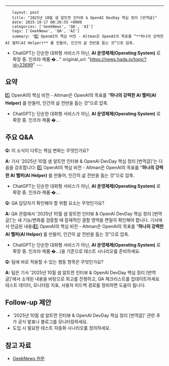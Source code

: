 ---
       layout: post
       title: "2025년 10월 샘 알트먼 인터뷰 & OpenAI DevDay 핵심 정리 [번역글]"
       date: 2025-10-17 00:26:55 +0000
       categories: ['GeekNews', 'QA', 'AI']
       tags: ['GeekNews', 'QA', 'AI']
       summary: "1️⃣ OpenAI의 핵심 비전 - Altman은 OpenAI의 목표를 “**하나의 강력한 AI 헬퍼(AI Helper)** 를 만들어, 인간의 삶 전반을 돕는 것”으로 압축.
- ChatGPT는 단순한 대화형 서비스가 아닌, **AI 운영체제(Operating System)** 로 확장 중.
인프라·제품·�..."
       original_url: "https://news.hada.io/topic?id=23699"
       ---

## 요약

1️⃣ OpenAI의 핵심 비전 - Altman은 OpenAI의 목표를 “**하나의 강력한 AI 헬퍼(AI Helper)** 를 만들어, 인간의 삶 전반을 돕는 것”으로 압축.
 - ChatGPT는 단순한 대화형 서비스가 아닌, **AI 운영체제(Operating System)** 로 확장 중.
 인프라·제품·�...

## 주요 Q&A

**Q:** 이 소식이 다루는 핵심 변화는 무엇인가요?

**A:** 기사 '2025년 10월 샘 알트먼 인터뷰 & OpenAI DevDay 핵심 정리 [번역글]'는 다음을 강조합니다: 1️⃣ OpenAI의 핵심 비전 - Altman은 OpenAI의 목표를 “**하나의 강력한 AI 헬퍼(AI Helper)** 를 만들어, 인간의 삶 전반을 돕는 것”으로 압축.
 - ChatGPT는 단순한 대화형 서비스가 아닌, **AI 운영체제(Operating System)** 로 확장 중.
 인프라·제품·�...

**Q:** QA 담당자가 확인해야 할 위험 요소는 무엇인가요?

**A:** QA 관점에서 '2025년 10월 샘 알트먼 인터뷰 & OpenAI DevDay 핵심 정리 [번역글]'는 새 기능/변화를 검증할 때 잠재적인 결함 영역을 면밀히 확인해야 합니다. 기사에서 언급된 내용(1️⃣ OpenAI의 핵심 비전 - Altman은 OpenAI의 목표를 “**하나의 강력한 AI 헬퍼(AI Helper)** 를 만들어, 인간의 삶 전반을 돕는 것”으로 압축.
 - ChatGPT는 단순한 대화형 서비스가 아닌, **AI 운영체제(Operating System)** 로 확장 중.
 인프라·제품·�...)을 기준으로 테스트 시나리오를 준비하세요.

**Q:** 팀에 바로 적용할 수 있는 행동 항목은 무엇인가요?

**A:** 팀은 기사 '2025년 10월 샘 알트먼 인터뷰 & OpenAI DevDay 핵심 정리 [번역글]'에서 소개된 내용을 바탕으로 회고를 진행하고, QA 체크리스트를 업데이트하세요. 테스트 데이터, 모니터링 지표, 사용자 피드백 경로를 정비하면 도움이 됩니다.

## Follow-up 제안

- '2025년 10월 샘 알트먼 인터뷰 & OpenAI DevDay 핵심 정리 [번역글]' 관련 추가 공식 발표나 블로그를 모니터링하세요.
- 도입 시 필요한 테스트 자동화 시나리오를 정의하세요.

## 참고 자료

- [GeekNews 원문](https://news.hada.io/topic?id=23699)
